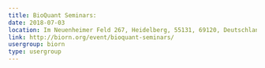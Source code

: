 ```yaml
---
title: BioQuant Seminars:
date: 2018-07-03
location: Im Neuenheimer Feld 267, Heidelberg, 55131, 69120, Deutschland
link: http://biorn.org/event/bioquant-seminars/
usergroup: biorn
type: usergroup
---
```

